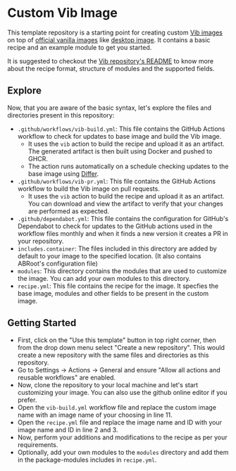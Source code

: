 # Custom Vib Image

This template repository is a starting point for creating custom [Vib images](https://github.com/Vanilla-OS/Vib) on top of [official vanilla images](https://images.vanillaos.org) like [desktop image](https://github.com/Vanilla-OS/desktop-image). It contains a basic recipe and an example module to get you started.

It is suggested to checkout the [Vib repository's README](https://github.com/Vanilla-OS/Vib?tab=readme-ov-file#recipe-format) to know more about the recipe format, structure of modules and the supported fields.

## Explore

Now, that you are aware of the basic syntax, let's explore the files and directories present in this repository:

- `.github/workflows/vib-build.yml`: This file contains the GitHub Actions workflow to check for updates to base image and build the Vib image.
  - It uses the `vib` action to build the recipe and upload it as an artifact. The generated artifact is then built using Docker and pushed to GHCR.
  - The action runs automatically on a schedule checking updates to the base image using [Differ](https://github.com/Vanilla-OS/Differ).
- `.github/workflows/vib-pr.yml`: This file contains the GitHub Actions workflow to build the Vib image on pull requests.
  - It uses the `vib` action to build the recipe and upload it as an artifact. You can download and view the artifact to verify that your changes are performed as expected.
- `.github/dependabot.yml`: This file contains the configuration for GitHub's Dependabot to check for updates to the GitHub actions used in the workflow files monthly and when it finds a new version it creates a PR in your repository.
- `includes.container`: The files included in this directory are added by default to your image to the specified location. (It also contains ABRoot's configuration file)
- `modules`: This directory contains the modules that are used to customize the image. You can add your own modules to this directory.
- `recipe.yml`: This file contains the recipe for the image. It specfies the base image, modules and other fields to be present in the custom image.

## Getting Started

- First, click on the "Use this template" button in top right corner, then from the drop down menu select "Create a new repository". This would create a new repository with the same files and directories as this repository.
- Go to Settings -> Actions -> General and ensure "Allow all actions and reusable workflows" are enabled.
- Now, clone the repository to your local machine and let's start customizing your image. You can also use the github online editor if you prefer.
- Open the `vib-build.yml` workflow file and replace the custom image name with an image name of your choosing in line 11.
- Open the `recipe.yml` file and replace the image name and ID with your image name and ID in line 2 and 3.
- Now, perform your additions and modifications to the recipe as per your requirements.
- Optionally, add your own modules to the `modules` directory and add them in the package-modules includes in `recipe.yml`.
